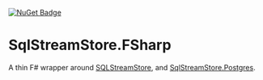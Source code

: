 [![NuGet Badge](https://buildstats.info/nuget/SqlStreamStore.FSharp?includePreReleases=true)](https://www.nuget.org/packages/SqlStreamStore.FSharp/0.0.1-alpha.12)
# SqlStreamStore.FSharp

A thin F# wrapper around [SQLStreamStore](https://www.nuget.org/packages/SqlStreamStore), and [SqlStreamStore.Postgres](https://www.nuget.org/packages/SqlStreamStore.Postgres).
